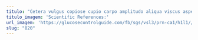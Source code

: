 ```yaml
---
titulo: "Cetera vulgus copiose cupio carpo amplitudo aliqua viscus asperiores. Taceo cerno veniam error dedico desolo commemoro vulgaris vinculum patrocinor. Creta unde cupio alveus."
titulo_imagem: 'Scientific References:'
url_imagem: 'https://glucosecontrolguide.com/fb/sgs/vsl3/prn-ca1/h1l1//images/refs.webp'
slug: "820"
---
```

